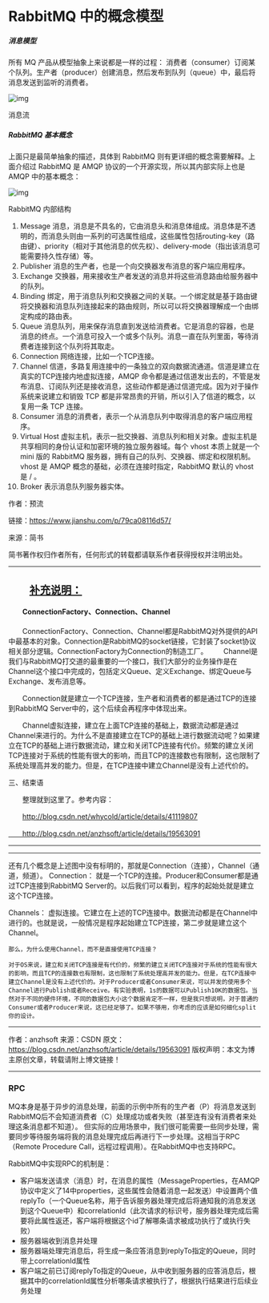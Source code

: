 # RabbitMQ 中的概念模型

##### 消息模型

所有 MQ 产品从模型抽象上来说都是一样的过程：
 消费者（consumer）订阅某个队列。生产者（producer）创建消息，然后发布到队列（queue）中，最后将消息发送到监听的消费者。



![img](https:////upload-images.jianshu.io/upload_images/5015984-066ff248d5ff8eed.png?imageMogr2/auto-orient/strip%7CimageView2/2/w/401/format/webp)

消息流

##### RabbitMQ 基本概念

上面只是最简单抽象的描述，具体到 RabbitMQ 则有更详细的概念需要解释。上面介绍过 RabbitMQ 是 AMQP 协议的一个开源实现，所以其内部实际上也是 AMQP 中的基本概念：



![img](https:////upload-images.jianshu.io/upload_images/5015984-367dd717d89ae5db.png?imageMogr2/auto-orient/strip%7CimageView2/2/w/554/format/webp)

RabbitMQ 内部结构

1. Message
    消息，消息是不具名的，它由消息头和消息体组成。消息体是不透明的，而消息头则由一系列的可选属性组成，这些属性包括routing-key（路由键）、priority（相对于其他消息的优先权）、delivery-mode（指出该消息可能需要持久性存储）等。
2. Publisher
    消息的生产者，也是一个向交换器发布消息的客户端应用程序。
3. Exchange
    交换器，用来接收生产者发送的消息并将这些消息路由给服务器中的队列。
4. Binding
    绑定，用于消息队列和交换器之间的关联。一个绑定就是基于路由键将交换器和消息队列连接起来的路由规则，所以可以将交换器理解成一个由绑定构成的路由表。
5. Queue
    消息队列，用来保存消息直到发送给消费者。它是消息的容器，也是消息的终点。一个消息可投入一个或多个队列。消息一直在队列里面，等待消费者连接到这个队列将其取走。
6. Connection
    网络连接，比如一个TCP连接。
7. Channel
    信道，多路复用连接中的一条独立的双向数据流通道。信道是建立在真实的TCP连接内地虚拟连接，AMQP 命令都是通过信道发出去的，不管是发布消息、订阅队列还是接收消息，这些动作都是通过信道完成。因为对于操作系统来说建立和销毁 TCP 都是非常昂贵的开销，所以引入了信道的概念，以复用一条 TCP 连接。
8. Consumer
    消息的消费者，表示一个从消息队列中取得消息的客户端应用程序。
9. Virtual Host
    虚拟主机，表示一批交换器、消息队列和相关对象。虚拟主机是共享相同的身份认证和加密环境的独立服务器域。每个 vhost 本质上就是一个 mini 版的 RabbitMQ 服务器，拥有自己的队列、交换器、绑定和权限机制。vhost 是 AMQP 概念的基础，必须在连接时指定，RabbitMQ 默认的 vhost 是 / 。
10. Broker
     表示消息队列服务器实体。

作者：预流

链接：https://www.jianshu.com/p/79ca08116d57/

来源：简书

简书著作权归作者所有，任何形式的转载都请联系作者获得授权并注明出处。



-----



## 　　[补充说明：](https://www.cnblogs.com/dwlsxj/p/RabbitMQ.html)

#### 　　ConnectionFactory、Connection、Channel

　　ConnectionFactory、Connection、Channel都是RabbitMQ对外提供的API中最基本的对象。Connection是RabbitMQ的socket链接，它封装了socket协议相关部分逻辑。ConnectionFactory为Connection的制造工厂。
　　Channel是我们与RabbitMQ打交道的最重要的一个接口，我们大部分的业务操作是在Channel这个接口中完成的，包括定义Queue、定义Exchange、绑定Queue与Exchange、发布消息等。

　　Connection就是建立一个TCP连接，生产者和消费者的都是通过TCP的连接到RabbitMQ Server中的，这个后续会再程序中体现出来。

　　Channel虚拟连接，建立在上面TCP连接的基础上，数据流动都是通过Channel来进行的。为什么不是直接建立在TCP的基础上进行数据流动呢？如果建立在TCP的基础上进行数据流动，建立和关闭TCP连接有代价。频繁的建立关闭TCP连接对于系统的性能有很大的影响，而且TCP的连接数也有限制，这也限制了系统处理高并发的能力。但是，在TCP连接中建立Channel是没有上述代价的。

三、结束语

　　整理就到这里了。参考内容：

　　<http://blog.csdn.net/whycold/article/details/41119807>

[　　](http://blog.csdn.net/whycold/article/details/41119807)<http://blog.csdn.net/anzhsoft/article/details/19563091>

---

---



  还有几个概念是上述图中没有标明的，那就是Connection（连接），Channel（通道，频道）。
   Connection： 就是一个TCP的连接。Producer和Consumer都是通过TCP连接到RabbitMQ Server的。以后我们可以看到，程序的起始处就是建立这个TCP连接。

   Channels： 虚拟连接。它建立在上述的TCP连接中。数据流动都是在Channel中进行的。也就是说，一般情况是程序起始建立TCP连接，第二步就是建立这个Channel。

    那么，为什么使用Channel，而不是直接使用TCP连接？
    
    对于OS来说，建立和关闭TCP连接是有代价的，频繁的建立关闭TCP连接对于系统的性能有很大的影响，而且TCP的连接数也有限制，这也限制了系统处理高并发的能力。但是，在TCP连接中建立Channel是没有上述代价的。对于Producer或者Consumer来说，可以并发的使用多个Channel进行Publish或者Receive。有实验表明，1s的数据可以Publish10K的数据包。当然对于不同的硬件环境，不同的数据包大小这个数据肯定不一样，但是我只想说明，对于普通的Consumer或者Producer来说，这已经足够了。如果不够用，你考虑的应该是如何细化split你的设计。
---------------------
作者：anzhsoft 
来源：CSDN 
原文：https://blog.csdn.net/anzhsoft/article/details/19563091 
版权声明：本文为博主原创文章，转载请附上博文链接！







----

### RPC

MQ本身是基于异步的消息处理，前面的示例中所有的生产者（P）将消息发送到RabbitMQ后不会知道消费者（C）处理成功或者失败（甚至连有没有消费者来处理这条消息都不知道）。
但实际的应用场景中，我们很可能需要一些同步处理，需要同步等待服务端将我的消息处理完成后再进行下一步处理。这相当于RPC（Remote Procedure Call，远程过程调用）。在RabbitMQ中也支持RPC。



RabbitMQ中实现RPC的机制是：

- 客户端发送请求（消息）时，在消息的属性（MessageProperties，在AMQP协议中定义了14中properties，这些属性会随着消息一起发送）中设置两个值replyTo（一个Queue名称，用于告诉服务器处理完成后将通知我的消息发送到这个Queue中）和correlationId（此次请求的标识号，服务器处理完成后需要将此属性返还，客户端将根据这个id了解哪条请求被成功执行了或执行失败）
- 服务器端收到消息并处理
- 服务器端处理完消息后，将生成一条应答消息到replyTo指定的Queue，同时带上correlationId属性
- 客户端之前已订阅replyTo指定的Queue，从中收到服务器的应答消息后，根据其中的correlationId属性分析哪条请求被执行了，根据执行结果进行后续业务处理